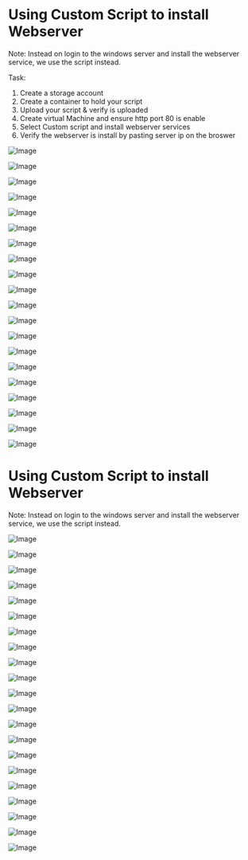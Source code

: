 # Using Custom Script to install Webserver #
Note: Instead on login to the windows server and install the webserver service, we use the script instead.

Task:
1. Create a storage account
2. Create a container to hold your script
3. Upload your script & verify is uploaded
4. Create virtual Machine and ensure http port 80 is enable
5. Select Custom script and install webserver services
6. Verify the webserver is install by pasting server ip on the broswer

![Image](https://github.com/user-attachments/assets/52d9acd6-0e14-40d1-83ea-1bda3d16921d)

![Image](https://github.com/user-attachments/assets/1cf05bdc-1ca4-4291-a944-d74bc1e9c13a)

![Image](https://github.com/user-attachments/assets/a2cd251a-ac8c-46ea-b6d3-e61852f40f9c)

![Image](https://github.com/user-attachments/assets/4fb8aee4-0d02-4de9-b18a-f4dbaa653b59)

![Image](https://github.com/user-attachments/assets/022d0faf-444f-4e9d-993f-2800df4367fd)

![Image](https://github.com/user-attachments/assets/3f6a95fd-aad8-47f2-aab3-8d6bf1667e9f)

![Image](https://github.com/user-attachments/assets/e298913c-906b-4fd3-855d-48c44d11ff6b)

![Image](https://github.com/user-attachments/assets/e356f61f-0a99-4996-bf91-c0774beb0c03)

![Image](https://github.com/user-attachments/assets/25d5bed1-41c5-4b6f-9913-7b2a2a0161b8)

![Image](https://github.com/user-attachments/assets/e2c1abbb-6f44-4aed-9d43-31e5cc7f26d4)

![Image](https://github.com/user-attachments/assets/83a84299-e34e-4bc1-a47b-bfa57f9757ee)

![Image](https://github.com/user-attachments/assets/faa91643-ec3b-45cd-a04d-cba88f2cfa47)

![Image](https://github.com/user-attachments/assets/708b2a91-3148-406d-a237-6d14542e2c07)

![Image](https://github.com/user-attachments/assets/d17ba94a-bf4f-4b9f-a696-d1dc537d010d)

![Image](https://github.com/user-attachments/assets/e605531c-bb66-4c57-a8ea-bd9901cc0b3c)

![Image](https://github.com/user-attachments/assets/c5d34ea5-f86f-4925-ac95-c35428ba7769)

![Image](https://github.com/user-attachments/assets/cf841a7e-be49-422f-ba9b-252c1a0ead7a)

![Image](https://github.com/user-attachments/assets/36d4f6bb-acac-43f9-b760-ae95057c4dac)

![Image](https://github.com/user-attachments/assets/5ec3576f-5d41-4208-bdb9-55f2c9ee2cfb)

![Image](https://github.com/user-attachments/assets/4768195d-46c2-4176-997f-1d4ffc6c2402)

# Using Custom Script to install Webserver #
Note: Instead on login to the windows server and install the webserver service, we use the script instead.

![Image](https://github.com/user-attachments/assets/52d9acd6-0e14-40d1-83ea-1bda3d16921d)

![Image](https://github.com/user-attachments/assets/1cf05bdc-1ca4-4291-a944-d74bc1e9c13a)

![Image](https://github.com/user-attachments/assets/a2cd251a-ac8c-46ea-b6d3-e61852f40f9c)

![Image](https://github.com/user-attachments/assets/4fb8aee4-0d02-4de9-b18a-f4dbaa653b59)

![Image](https://github.com/user-attachments/assets/022d0faf-444f-4e9d-993f-2800df4367fd)

![Image](https://github.com/user-attachments/assets/3f6a95fd-aad8-47f2-aab3-8d6bf1667e9f)

![Image](https://github.com/user-attachments/assets/e298913c-906b-4fd3-855d-48c44d11ff6b)

![Image](https://github.com/user-attachments/assets/e356f61f-0a99-4996-bf91-c0774beb0c03)

![Image](https://github.com/user-attachments/assets/25d5bed1-41c5-4b6f-9913-7b2a2a0161b8)

![Image](https://github.com/user-attachments/assets/e2c1abbb-6f44-4aed-9d43-31e5cc7f26d4)

![Image](https://github.com/user-attachments/assets/83a84299-e34e-4bc1-a47b-bfa57f9757ee)

![Image](https://github.com/user-attachments/assets/faa91643-ec3b-45cd-a04d-cba88f2cfa47)

![Image](https://github.com/user-attachments/assets/708b2a91-3148-406d-a237-6d14542e2c07)

![Image](https://github.com/user-attachments/assets/d17ba94a-bf4f-4b9f-a696-d1dc537d010d)

![Image](https://github.com/user-attachments/assets/e605531c-bb66-4c57-a8ea-bd9901cc0b3c)

![Image](https://github.com/user-attachments/assets/c5d34ea5-f86f-4925-ac95-c35428ba7769)

![Image](https://github.com/user-attachments/assets/cf841a7e-be49-422f-ba9b-252c1a0ead7a)

![Image](https://github.com/user-attachments/assets/36d4f6bb-acac-43f9-b760-ae95057c4dac)

![Image](https://github.com/user-attachments/assets/5ec3576f-5d41-4208-bdb9-55f2c9ee2cfb)

![Image](https://github.com/user-attachments/assets/4768195d-46c2-4176-997f-1d4ffc6c2402)

![Image](https://github.com/user-attachments/assets/85eedc93-6289-4e20-963d-3963e3deadc3)



